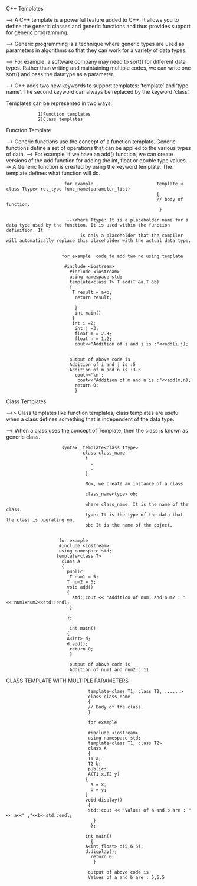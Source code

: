  C++ Templates
 

--> A C++ template is a powerful feature added to C++. It allows you to define the generic classes and generic functions and thus provides support for generic 
   programming.

--> Generic programming is a technique where generic types are used as parameters in algorithms so that they can work for a variety of data types.

--> For example, a software company may need to sort() for different data types. Rather than writing and maintaining multiple codes, we can write one sort() and pass 
     the datatype as a parameter. 

--> C++ adds two new keywords to support templates: ‘template’ and ‘type name’. The second keyword can always be replaced by the keyword ‘class’.

Templates can be represented in two ways:

                1)Function templates
                2)Class templates


Function Template

--> Generic functions use the concept of a function template. Generic functions define a set of operations that can be applied to the various types of data.
-->  For example, if we have an add() function, we can create versions of the add function for adding the int, float or double 
    type values.
--> A Generic function is created by using the keyword template. The template defines what function will do.

                          for example                        template < class Ttype> ret_type func_name(parameter_list)  
                                                             {  
                                                             // body of function.  
                                                              }  
                                                              
                           -->Where Ttype: It is a placeholder name for a data type used by the function. It is used within the function definition. It 
                                is only a placeholder that the compiler will automatically replace this placeholder with the actual data type.   


                         for example  code to add two no using template
                          
                          #include <iostream>  
                            #include <iostream>  
                            using namespace std;  
                            template<class T> T add(T &a,T &b)  
                            {  
                             T result = a+b;  
                              return result;  
      
                              }  
                              int main()  
                             {  
                             int i =2;  
                              int j =3;  
                              float m = 2.3;  
                              float n = 1.2;  
                              cout<<"Addition of i and j is :"<<add(i,j);  


                            output of above code is 
                            Addition of i and j is :5
                            Addition of m and n is :3.5
                              cout<<'\n';  
                               cout<<"Addition of m and n is :"<<add(m,n);  
                              return 0;  
                              }

Class Templates

-->> Class templates like function templates, class templates are useful when a class defines something that is independent of the data type.

--> When a class uses the concept of Template, then the class is known as generic class.

                         syntax  template<class Ttype>  
                                 class class_name  
                                  {  
                                    .  
                                    .  
                                  }

                                  Now, we create an instance of a class

                                  class_name<type> ob;
                                  
                                  where class_name: It is the name of the class.
                                  type: It is the type of the data that the class is operating on.
                                  ob: It is the name of the object.


                        for example
                        #include <iostream>  
                        using namespace std;  
                       template<class T>  
                         class A   
                         {  
                           public:  
                            T num1 = 5;  
                           T num2 = 6;  
                           void add()  
                           {  
                             std::cout << "Addition of num1 and num2 : " << num1+num2<<std::endl;  
                            }  
      
                           };  
  
                            int main()  
                           {  
                           A<int> d;  
                           d.add();  
                            return 0;  
                            }

                            output of above code is
                            Addition of num1 and num2 : 11


  CLASS TEMPLATE WITH MULTIPLE PARAMETERS

                                   template<class T1, class T2, ......>   
                                   class class_name  
                                   {  
                                   // Body of the class.  
                                   }  
                                 
                                   for example

                                   #include <iostream>  
                                   using namespace std;  
                                   template<class T1, class T2>  
                                   class A   
                                   {  
                                   T1 a;  
                                   T2 b;  
                                   public:  
                                   A(T1 x,T2 y)  
                                  {  
                                    a = x;  
                                    b = y;  
                                  }  
                                  void display()  
                                   {  
                                   std::cout << "Values of a and b are : " << a<<" ,"<<b<<std::endl;  
                                     }  
                                    };  
  
                                  int main()  
                                    {  
                                  A<int,float> d(5,6.5);  
                                  d.display();  
                                    return 0;  
                                     }
                                     
                                   output of above code is
                                   Values of a and b are : 5,6.5
                         

